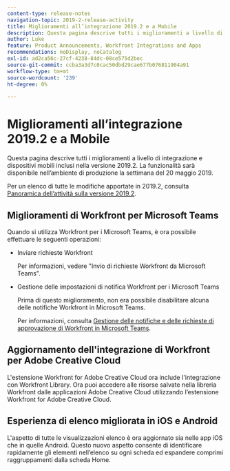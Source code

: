 ```yaml
---
content-type: release-notes
navigation-topic: 2019-2-release-activity
title: Miglioramenti all’integrazione 2019.2 e a Mobile
description: Questa pagina descrive tutti i miglioramenti a livello di integrazione e dispositivi mobili inclusi nella versione 2019.2. La funzionalità sarà disponibile nell’ambiente di produzione la settimana del 20 maggio 2019.
author: Luke
feature: Product Announcements, Workfront Integrations and Apps
recommendations: noDisplay, noCatalog
exl-id: ad2ca56c-27cf-4238-84dc-08ce575d2bec
source-git-commit: ccba3a3d7c0cac50dbd29cae677b076811904a91
workflow-type: tm+mt
source-wordcount: '239'
ht-degree: 0%

---
```


# Miglioramenti all’integrazione 2019.2 e a Mobile

Questa pagina descrive tutti i miglioramenti a livello di integrazione e dispositivi mobili inclusi nella versione 2019.2. La funzionalità sarà disponibile nell’ambiente di produzione la settimana del 20 maggio 2019.

Per un elenco di tutte le modifiche apportate in 2019.2, consulta [Panoramica dell’attività sulla versione 2019.2](../../../../product-announcements/product-releases/quarterly-release-archive/2019.2-release-activity/2019.2-release-activity-overview.md).

## Miglioramenti di Workfront per Microsoft Teams

Quando si utilizza Workfront per i Microsoft Teams, è ora possibile effettuare le seguenti operazioni:

* Inviare richieste Workfront

  Per informazioni, vedere &quot;Invio di richieste Workfront da Microsoft Teams&quot;.

* Gestione delle impostazioni di notifica Workfront per i Microsoft Teams

  Prima di questo miglioramento, non era possibile disabilitare alcuna delle notifiche Workfront in Microsoft Teams.

  Per informazioni, consulta [Gestione delle notifiche e delle richieste di approvazione di Workfront in Microsoft Teams](../../../../workfront-integrations-and-apps/using-workfront-with-microsoft-teams/manage-wf-notifications-approval-requests-ms-teams.md).

## Aggiornamento dell&#39;integrazione di Workfront per Adobe Creative Cloud

L&#39;estensione Workfront for Adobe Creative Cloud ora include l&#39;integrazione con Workfront Library. Ora puoi accedere alle risorse salvate nella libreria Workfront dalle applicazioni Adobe Creative Cloud utilizzando l’estensione Workfront for Adobe Creative Cloud.

## Esperienza di elenco migliorata in iOS e Android

L&#39;aspetto di tutte le visualizzazioni elenco è ora aggiornato sia nelle app iOS che in quelle Android. Questo nuovo aspetto consente di identificare rapidamente gli elementi nell’elenco su ogni scheda ed espandere comprimi raggruppamenti dalla scheda Home.

